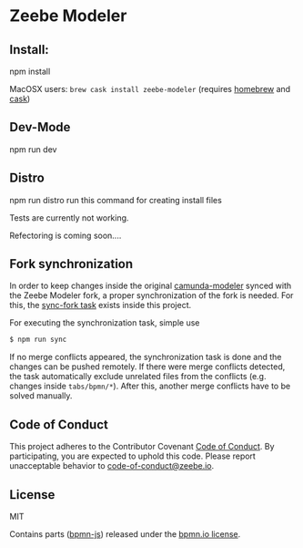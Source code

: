 
# Zeebe Modeler

## Install:

npm install

MacOSX users: `brew cask install zeebe-modeler` (requires [homebrew](https://brew.sh/index_de.html) and [cask](https://caskroom.github.io))

## Dev-Mode
npm run dev

## Distro
npm run distro
run this command for creating install files


Tests are currently not working.

Refectoring is coming soon....

## Fork synchronization

In order to keep changes inside the original [camunda-modeler](https://github.com/camunda/camunda-modeler) synced with the Zeebe Modeler fork, a proper synchronization of the fork is needed. For this, the [sync-fork task](./tasks/sync-fork.js) exists inside this project.

For executing the synchronization task, simple use

```sh
$ npm run sync
```

If no merge conflicts appeared, the synchronization task is done and the changes can be pushed remotely. If there were merge conflicts detected, the task automatically exclude unrelated files from the conflicts (e.g. changes inside `tabs/bpmn/*`). After this, another merge conflicts have to be solved manually.

## Code of Conduct

This project adheres to the Contributor Covenant [Code of
Conduct](/CODE_OF_CONDUCT.md). By participating, you are expected to uphold
this code. Please report unacceptable behavior to
code-of-conduct@zeebe.io.

## License

MIT

Contains parts ([bpmn-js](https://github.com/bpmn-io/bpmn-js)) released under the [bpmn.io license](http://bpmn.io/license).
